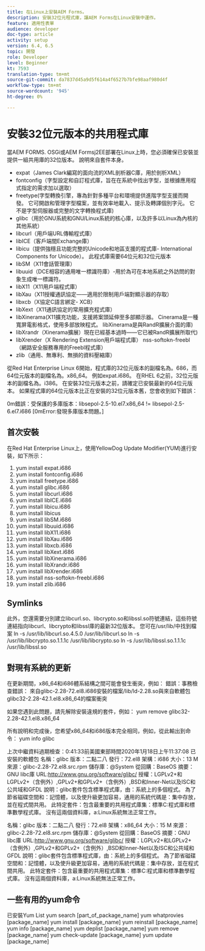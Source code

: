 ```yaml
---
title: 在Linux上安裝AEM Forms。
description: 安裝32位元程式庫，讓AEM Forms在Linux安裝中運作。
feature: 適用性表單
audience: developer
doc-type: article
activity: setup
version: 6.4, 6.5
topic: 開發
role: Developer
level: Beginner
kt: 7593
translation-type: tm+mt
source-git-commit: da7837d45a9d5f614a4f6527b7bfe98aaf980d4f
workflow-type: tm+mt
source-wordcount: '945'
ht-degree: 0%

---
```



# 安裝32位元版本的共用程式庫

當AEM FORMS. OSGi或AEM Formsj2EE部署在Linux上時，您必須確保已安裝並提供一組共用庫的32位版本。  說明來自套件本身。

* expat（James Clark編寫的面向流的XML剖析器C庫，用於剖析XML）
* fontconfig（字型設定和自訂程式庫，旨在在系統中找出字型，並根據應用程式指定的需求加以選取）
* freetype(字型轉換引擎，專為針對多種平台和環境提供進階字型支援而開發。 它可開啟和管理字型檔案，並有效率地載入、提示及轉譯個別字元。 它不是字型伺服器或完整的文字轉換程式庫)
* glibc（用於GNU系統和GNU/Linux系統的核心庫，以及許多以Linux為內核的其他系統）
* libcurl（用戶端URL傳輸程式庫）
* libICE（客戶端間Exchange庫）
* libicu（提供強穩且功能完整的Unicode和地區支援的程式庫- International Components for Unicode）。 此程式庫需要64位元和32位元版本
* libSM（X11會話管理庫）
* libuuid（DCE相容的通用唯一標識符庫）-用於為可在本地系統之外訪問的對象生成唯一標識符。
* libX11（X11用戶端程式庫）
* libXau（X11授權通訊協定——適用於限制用戶端對顯示器的存取）
* libxcb（X協定C語言綁定- XCB）
* libXext（X11通訊協定的常用擴充程式庫）
* libXinerama(X11擴充功能，支援將案頭延伸至多部顯示器。 Cinerama是一種寬屏電影格式，使用多部放映程式。 libXinerama是與RandR擴展介面的庫)
* libXrandr（Xinerama擴展）現在已經基本過時——它已被RandR擴展所取代)
* libXrender（X Rendering Extension用戶端程式庫）
nss-softokn-freebl（網路安全服務專用的Freebl程式庫）
* zlib（通用、無專利、無損的資料壓縮庫）

從Red Hat Enterprise Linux 6開始，程式庫的32位元版本的副檔名為。686，而64位元版本的副檔名為。x86_64。 例如expat.i686。 在RHEL 6之前，32位元版本的副檔名為。i386。 在安裝32位元版本之前，請確定已安裝最新的64位元版本。 如果程式庫的64位元版本比正在安裝的32位元版本舊，您會收到如下錯誤：

0m錯誤：受保護的多庫版本：libsepol-2.5-10.el7.x86_64 != libsepol-2.5-6.el7.i686 [0mError:發現多庫版本問題。]

## 首次安裝

在Red Hat Enterprise Linux上，使用YellowDog Update Modifier(YUM)進行安裝，如下所示：

1. yum install expat.i686
2. yum install fontconfig.i686
3. yum install freetype.i686
4. yum install glibc.i686
5. yum install libcurl.i686
6. yum install libICE.i686
7. yum install libicu.i686
8. yum install libicus
9. yum install libSM.i686
10. yum install libuuid.i686
11. yum install libX11.i686
12. yum install libXau.i686
13. yum install libxcb.i686
14. yum install libXext.i686
15. yum install libXinerama.i686
16. yum install libXrandr.i686
17. yum install libXrender.i686
18. yum install nss-softokn-freebl.i686
19. yum install zlib.i686

## Symlinks

此外，您還需要分別建立libcurl.so、libcrypto.so和libssl.so符號連結，這些符號連結指向libcurl、libcrypto和libssl庫的最新32位版本。 您可在/usr/lib/中找到檔案
ln -s /usr/lib/libcurl.so.4.5.0 /usr/lib/libcurl.so
ln -s /usr/lib/libcrypto.so.1.1.1c /usr/lib/libcrypto.so
ln -s /usr/lib/libssl.so.1.1.1c /usr/lib/libssl.so

## 對現有系統的更新

在更新期間，x86_64和i686體系結構之間可能會發生衝突，例如：
錯誤：事務檢查錯誤：
來自glibc-2.28-72.el8.i686安裝的檔案/lib/ld-2.28.so與來自軟體包glibc32-2.28-42.1.el8.x86_64的檔案衝突

如果您遇到此問題，請先解除安裝違規的套件，例如：
yum remove glibc32-2.28-42.1.el8.x86_64

所有說明和完成後，您希望x86_64和i686版本完全相同，例如，從此輸出到命令：
yum info glibc

上次中繼資料過期檢查：0:41:33前美國東部時間2020年1月18日上午11:37:08
已安裝的軟體包
名稱：glibc
版本：二點二八
發行：72.el8
架構：i686
大小：13 M
來源：glibc-2.28-72.el8.src.rpm
儲存庫：@System
從回購：BaseOS
摘要：GNU libc庫
URL:http://www.gnu.org/software/glibc/
授權：LGPLv2+和LGPLv2+（含例外）,GPLv2+和GPLv2+（含例外）,BSD和Inner-Net以及ISC和公共域和GFDL
說明：glibc套件包含標準程式庫，由：系統上的多個程式。 為了節省磁碟空間和：記憶體，以及使升級更加容易，通用的系統代碼是：集中存放，並在程式間共用。 此特定套件：包含最重要的共用程式庫集：標準C:程式庫和標準數學程式庫。 沒有這兩個資料庫，a:Linux系統無法正常工作。

名稱：glibc
版本：二點二八
發行：72.el8
架構：x86_64
大小：15 M
來源：glibc-2.28-72.el8.src.rpm
儲存庫：@System
從回購：BaseOS
摘要：GNU libc庫
URL:http://www.gnu.org/software/glibc/
授權：LGPLv2+和LGPLv2+（含例外）,GPLv2+和GPLv2+（含例外）,BSD和Inner-Net以及ISC和公共域和GFDL
說明：glibc套件包含標準程式庫，由：系統上的多個程式。 為了節省磁碟空間和：記憶體，以及使升級更加容易，通用的系統代碼是：集中存放，並在程式間共用。 此特定套件：包含最重要的共用程式庫集：標準C:程式庫和標準數學程式庫。 沒有這兩個資料庫，a:Linux系統無法正常工作。

## 一些有用的yum命令

已安裝Yum List
yum search [part_of_package_name]
yum whatprovies [package_name]
yum install [package_name]
yum reinstall [package_name]
yum info [package_name]
yum deplist [package_name]
yum remove [package_name]
yum check-update [package_name]
yum update [package_name]

